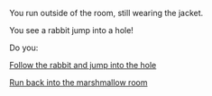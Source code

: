 You run outside of the room, still wearing the jacket.

You see a rabbit jump into a hole!

Do you:

[Follow the rabbit and jump into the hole](follow-rabbit/follow-rabbit.md)

[Run back into the marshmallow room](../pinch.md)
